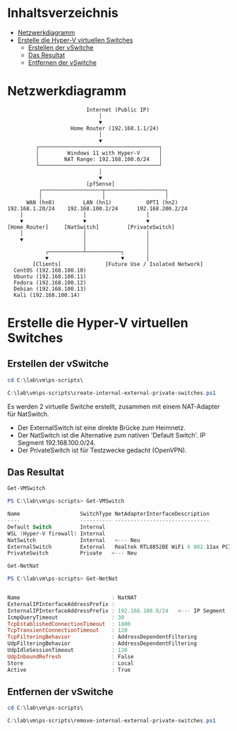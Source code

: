 # Inhaltsverzeichnis
- [Netzwerkdiagramm](#netzwerkdiagramm)
- [Erstelle die Hyper-V virtuellen Switches](#erstelle-die-hyper-v-virtuellen-switches)
  - [Erstellen der vSwitche](#erstellen-der-vswitche)
  - [Das Resultat](#das-resultat)
  - [Entfernen der vSwitche](#entfernen-der-vswitche)

# Netzwerkdiagramm

```plaintext
                         Internet (Public IP)
                             │
                             ▼
                    Home Router (192.168.1.1/24)
                             │
                             ▼
         ┌──────────────────────────────────────┐
         │         Windows 11 with Hyper-V      │
         │        NAT Range: 192.168.100.0/24   │
         └──────────────────────────────────────┘
                             │
                             ▼
                         [pfSense]
          ┌───────────────────┬───────────────────┐
          │                   │                   │
      WAN (hn0)         LAN (hn1)           OPT1 (hn2)
192.168.1.20/24    192.168.100.2/24      192.168.200.2/24
    │                   │                   │
    ▼                   ▼                   ▼
[Home Router]     [NatSwitch]         [PrivateSwitch]
    │                   │                   │
    ▼                   │                   │
                        │                   │
            ┌───────────┴───────────┐       │
            ▼                       ▼       │
        [Clients]              [Future Use / Isolated Network]
  CentOS (192.168.100.10)         
  Ubuntu (192.168.100.11)
  Fedora (192.168.100.12)
  Debian (192.168.100.13)
  Kali (192.168.100.14)
```

# Erstelle die Hyper-V virtuellen Switches

## Erstellen der vSwitche

```powershell
cd C:\lab\vm\ps-scripts\
```
```powershell
C:\lab\vm\ps-scripts\create-internal-external-private-switches.ps1
```

Es werden 2 virtuelle Switche erstellt, zusammen mit einem NAT-Adapter für NatSwitch.

* Der ExternalSwitch ist eine direkte Brücke zum Heimnetz.
* Der NatSwitch ist die Alternative zum nativen 'Default Switch'. IP Segment 192.168.100.0/24.
* Der PrivateSwitch ist für Testzwecke gedacht (OpenVPN).

## Das Resultat

```powershell
Get-VMSwitch
```
```powershell
PS C:\lab\vm\ps-scripts> Get-VMSwitch

Name                   SwitchType NetAdapterInterfaceDescription
----                   ---------- ------------------------------
Default Switch         Internal
WSL (Hyper-V firewall) Internal
NatSwitch              Internal   <--- Neu
ExternalSwitch         External   Realtek RTL8852BE WiFi 6 802.11ax PCIe Adapter   <--- Neu
PrivateSwitch          Private   <--- Neu
```

```powershell
Get-NetNat
```
```powershell
PS C:\lab\vm\ps-scripts> Get-NetNat


Name                             : NatNAT
ExternalIPInterfaceAddressPrefix :
InternalIPInterfaceAddressPrefix : 192.168.100.0/24   <--- IP Segment
IcmpQueryTimeout                 : 30
TcpEstablishedConnectionTimeout  : 1800
TcpTransientConnectionTimeout    : 120
TcpFilteringBehavior             : AddressDependentFiltering
UdpFilteringBehavior             : AddressDependentFiltering
UdpIdleSessionTimeout            : 120
UdpInboundRefresh                : False
Store                            : Local
Active                           : True
```

## Entfernen der vSwitche

```powershell
cd C:\lab\vm\ps-scripts\
```
```powershell
C:\lab\vm\ps-scripts\remove-internal-external-private-switches.ps1
```
